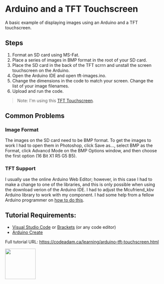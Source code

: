 # Arduino and a TFT Touchscreen

A basic example of displaying images using an Arduino and a TFT touchscreen.

## Steps

1. Format an SD card using MS-Fat.
2. Place a series of images in BMP format in the root of your SD card.
3. Place the SD card in the back of the TFT scrrn and unstall the screen touchscreen on the Arduino.
4. Open the Arduino IDE and open tft-images.ino.
5. Change the dimensions in the code to match your screen. Change the list of your image filenames.
6. Upload and run the code.

> Note: I'm using this [TFT Touchscreen](https://www.aliexpress.com/item/1874979237.html?spm=a2g0s.9042311.0.0.27424c4dE69kwA).

## Common Problems

### Image Format

The images on the SD card need to be BMP format. To get the images to work I had to open them in Photoshop, click Save as..., select BMP as the Format, click Advancd Mode on the BMP Options window, and then choose the first option (16 Bit X1 R5 G5 B5). 

### TFT Support

I usually use the online Arduino Web Editor; however, in this case I had to make a change to one of the libraries, and this is only possible when using the download verion of the Arduino IDE. I had to adjust the Mcufriend_kbv Arduino library to work with my component. I had some help from a fellow Arduino programmer on [how to do this](https://forum.arduino.cc/index.php?topic=714629.msg4801325#msg4801325).

## Tutorial Requirements:

* [Visual Studio Code](https://code.visualstudio.com/) or [Brackets](http://brackets.io/) (or any code editor)
* [Arduino Create](https://create.arduino.cc/editor) 

Full tutorial URL: https://codeadam.ca/learning/arduino-tft-touchscreen.html

<a href="https://codeadam.ca">
<img src="https://codeadam.ca/images/code-block.png" width="100">
</a>
